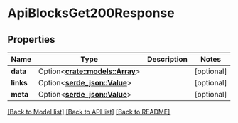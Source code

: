 # ApiBlocksGet200Response

## Properties

Name | Type | Description | Notes
------------ | ------------- | ------------- | -------------
**data** | Option<[**crate::models::Array**](array.md)> |  | [optional]
**links** | Option<[**serde_json::Value**](.md)> |  | [optional]
**meta** | Option<[**serde_json::Value**](.md)> |  | [optional]

[[Back to Model list]](../README.md#documentation-for-models) [[Back to API list]](../README.md#documentation-for-api-endpoints) [[Back to README]](../README.md)


